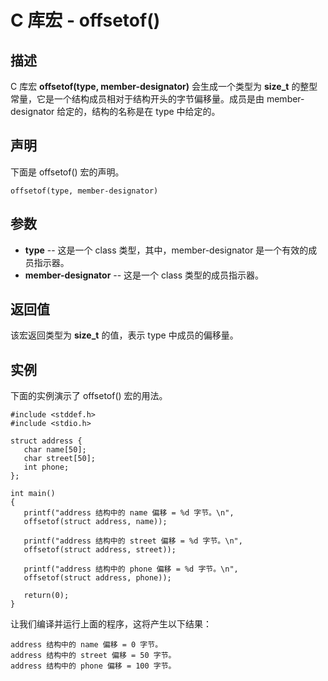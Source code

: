 
# C 库宏 - offsetof()

  

## 描述

C 库宏 **offsetof(type, member-designator)** 会生成一个类型为 **size_t** 的整型常量，它是一个结构成员相对于结构开头的字节偏移量。成员是由 member-designator 给定的，结构的名称是在 type 中给定的。

## 声明

下面是 offsetof() 宏的声明。

```
offsetof(type, member-designator)

```

## 参数

*   **type** -- 这是一个 class 类型，其中，member-designator 是一个有效的成员指示器。
*   **member-designator** -- 这是一个 class 类型的成员指示器。

## 返回值

该宏返回类型为 **size_t** 的值，表示 type 中成员的偏移量。

## 实例

下面的实例演示了 offsetof() 宏的用法。

```
#include <stddef.h>
#include <stdio.h>

struct address {
   char name[50];
   char street[50];
   int phone;
};

int main()
{
   printf("address 结构中的 name 偏移 = %d 字节。\n",
   offsetof(struct address, name));

   printf("address 结构中的 street 偏移 = %d 字节。\n",
   offsetof(struct address, street));

   printf("address 结构中的 phone 偏移 = %d 字节。\n",
   offsetof(struct address, phone));

   return(0);
} 

```

让我们编译并运行上面的程序，这将产生以下结果：

```
address 结构中的 name 偏移 = 0 字节。
address 结构中的 street 偏移 = 50 字节。
address 结构中的 phone 偏移 = 100 字节。

```

  

